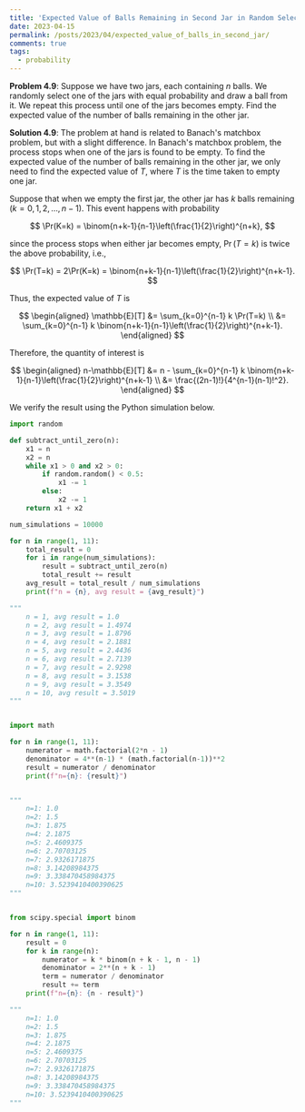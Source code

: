 ```yaml
---
title: 'Expected Value of Balls Remaining in Second Jar in Random Selection Process'
date: 2023-04-15
permalink: /posts/2023/04/expected_value_of_balls_in_second_jar/
comments: true
tags:
  - probability
---
```


**Problem 4.9**: Suppose we have two jars, each containing $n$ balls. We randomly select one of the jars with equal probability and draw a ball from it. We repeat this process until one of the jars becomes empty. Find the expected value of the number of balls remaining in the other jar.

**Solution 4.9**: The problem at hand is related to Banach's matchbox problem, but with a slight difference. In Banach's matchbox problem, the process stops when one of the jars is found to be empty. To find the expected value of the number of balls remaining in the other jar, we only need to find the expected value of $T$, where $T$ is the time taken to empty one jar.

Suppose that when we empty the first jar, the other jar has $k$ balls remaining ($k=0,1,2,\dots,n-1$). This event happens with probability

$$
\Pr(K=k) = \binom{n+k-1}{n-1}\left(\frac{1}{2}\right)^{n+k},
$$

since the process stops when either jar becomes empty, $\Pr(T=k)$ is twice the above probability, i.e.,

$$
\Pr(T=k) = 2\Pr(K=k) = \binom{n+k-1}{n-1}\left(\frac{1}{2}\right)^{n+k-1}.
$$

Thus, the expected value of $T$ is

$$
\begin{aligned}
\mathbb{E}[T] &= \sum_{k=0}^{n-1} k \Pr(T=k) \\
&= \sum_{k=0}^{n-1} k \binom{n+k-1}{n-1}\left(\frac{1}{2}\right)^{n+k-1}.
\end{aligned}
$$

Therefore, the quantity of interest is

$$
\begin{aligned}
n-\mathbb{E}[T] &= n - \sum_{k=0}^{n-1} k \binom{n+k-1}{n-1}\left(\frac{1}{2}\right)^{n+k-1} \\
&= \frac{(2n-1)!}{4^{n-1}(n-1)!^2}.
\end{aligned}
$$

We verify the result using the Python simulation below.

```python
import random

def subtract_until_zero(n):
    x1 = n
    x2 = n
    while x1 > 0 and x2 > 0:
        if random.random() < 0.5:
            x1 -= 1
        else:
            x2 -= 1
    return x1 + x2

num_simulations = 10000

for n in range(1, 11):
    total_result = 0
    for i in range(num_simulations):
        result = subtract_until_zero(n)
        total_result += result
    avg_result = total_result / num_simulations
    print(f"n = {n}, avg result = {avg_result}")

"""
    n = 1, avg result = 1.0
    n = 2, avg result = 1.4974
    n = 3, avg result = 1.8796
    n = 4, avg result = 2.1881
    n = 5, avg result = 2.4436
    n = 6, avg result = 2.7139
    n = 7, avg result = 2.9298
    n = 8, avg result = 3.1538
    n = 9, avg result = 3.3549
    n = 10, avg result = 3.5019
"""


import math

for n in range(1, 11):
    numerator = math.factorial(2*n - 1)
    denominator = 4**(n-1) * (math.factorial(n-1))**2
    result = numerator / denominator
    print(f"n={n}: {result}")


"""
    n=1: 1.0
    n=2: 1.5
    n=3: 1.875
    n=4: 2.1875
    n=5: 2.4609375
    n=6: 2.70703125
    n=7: 2.9326171875
    n=8: 3.14208984375
    n=9: 3.338470458984375
    n=10: 3.5239410400390625
"""


from scipy.special import binom

for n in range(1, 11):
    result = 0
    for k in range(n):
        numerator = k * binom(n + k - 1, n - 1)
        denominator = 2**(n + k - 1)
        term = numerator / denominator
        result += term
    print(f"n={n}: {n - result}")

"""
    n=1: 1.0
    n=2: 1.5
    n=3: 1.875
    n=4: 2.1875
    n=5: 2.4609375
    n=6: 2.70703125
    n=7: 2.9326171875
    n=8: 3.14208984375
    n=9: 3.338470458984375
    n=10: 3.5239410400390625
"""
```